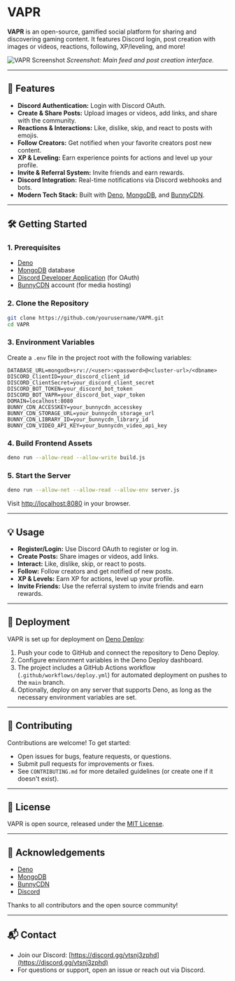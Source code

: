 
# VAPR

**VAPR** is an open-source, gamified social platform for sharing and discovering gaming content.
It features Discord login, post creation with images or videos, reactions, following, XP/leveling, and more!

![VAPR Screenshot](https://vapr.b-cdn.net/vaprgif.gif)
*Screenshot: Main feed and post creation interface.*

---

## 🚀 Features

- **Discord Authentication:** Login with Discord OAuth.
- **Create & Share Posts:** Upload images or videos, add links, and share with the community.
- **Reactions & Interactions:** Like, dislike, skip, and react to posts with emojis.
- **Follow Creators:** Get notified when your favorite creators post new content.
- **XP & Leveling:** Earn experience points for actions and level up your profile.
- **Invite & Referral System:** Invite friends and earn rewards.
- **Discord Integration:** Real-time notifications via Discord webhooks and bots.
- **Modern Tech Stack:** Built with [Deno](https://deno.com/), [MongoDB](https://www.mongodb.com/), and [BunnyCDN](https://bunny.net/).

---

## 🛠️ Getting Started

### 1. Prerequisites

- [Deno](https://deno.com/manual/getting_started/installation)
- [MongoDB](https://www.mongodb.com/) database
- [Discord Developer Application](https://discord.com/developers/applications) (for OAuth)
- [BunnyCDN](https://bunny.net/) account (for media hosting)

### 2. Clone the Repository

```bash
git clone https://github.com/yourusername/VAPR.git
cd VAPR
```

### 3. Environment Variables

Create a `.env` file in the project root with the following variables:

```
DATABASE_URL=mongodb+srv://<user>:<password>@<cluster-url>/<dbname>
DISCORD_ClientID=your_discord_client_id
DISCORD_ClientSecret=your_discord_client_secret
DISCORD_BOT_TOKEN=your_discord_bot_token
DISCORD_BOT_VAPR=your_discord_bot_vapr_token
DOMAIN=localhost:8080
BUNNY_CDN_ACCESSKEY=your_bunnycdn_accesskey
BUNNY_CDN_STORAGE_URL=your_bunnycdn_storage_url
BUNNY_CDN_LIBRARY_ID=your_bunnycdn_library_id
BUNNY_CDN_VIDEO_API_KEY=your_bunnycdn_video_api_key
```

### 4. Build Frontend Assets

```bash
deno run --allow-read --allow-write build.js
```

### 5. Start the Server

```bash
deno run --allow-net --allow-read --allow-env server.js
```

Visit [http://localhost:8080](http://localhost:8080) in your browser.

---

## 💡 Usage

- **Register/Login:** Use Discord OAuth to register or log in.
- **Create Posts:** Share images or videos, add links.
- **Interact:** Like, dislike, skip, or react to posts.
- **Follow:** Follow creators and get notified of new posts.
- **XP & Levels:** Earn XP for actions, level up your profile.
- **Invite Friends:** Use the referral system to invite friends and earn rewards.

---

## 🚀 Deployment

VAPR is set up for deployment on [Deno Deploy](https://deno.com/deploy):

1. Push your code to GitHub and connect the repository to Deno Deploy.
2. Configure environment variables in the Deno Deploy dashboard.
3. The project includes a GitHub Actions workflow (`.github/workflows/deploy.yml`) for automated deployment on pushes to the `main` branch.
4. Optionally, deploy on any server that supports Deno, as long as the necessary environment variables are set.

---

## 🤝 Contributing

Contributions are welcome! To get started:

- Open issues for bugs, feature requests, or questions.
- Submit pull requests for improvements or fixes.
- See `CONTRIBUTING.md` for more detailed guidelines (or create one if it doesn't exist).

---

## 📄 License

VAPR is open source, released under the [MIT License](LICENSE).

---

## 🙏 Acknowledgements

- [Deno](https://deno.com/)
- [MongoDB](https://www.mongodb.com/)
- [BunnyCDN](https://bunny.net/)
- [Discord](https://discord.com/)

Thanks to all contributors and the open source community!

---

## 📬 Contact

- Join our Discord: [https://discord.gg/vtsnj3zphd](https://discord.gg/vtsnj3zphd)
- For questions or support, open an issue or reach out via Discord. 